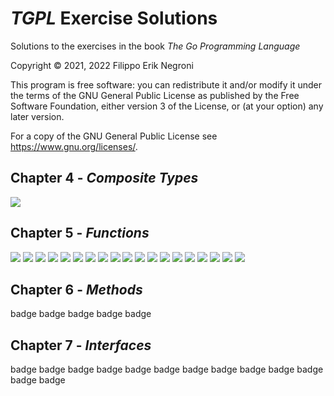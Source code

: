 # *TGPL* Exercise Solutions


Solutions to the exercises in the book *The Go Programming Language*

Copyright © 2021, 2022 Filippo Erik Negroni

This program is free software: you can redistribute it and/or modify it under the terms of the GNU General Public License as published by the Free Software Foundation, either version 3 of the License, or (at your option) any later version.

For a copy of the GNU General Public License see https://www.gnu.org/licenses/.

## Chapter 4 - *Composite Types*

[![](https://github.com/fenegroni/TGPL-exercise-solutions/actions/workflows/ch4ex9.yml/badge.svg?branch=main)](https://github.com/fenegroni/TGPL-exercise-solutions/tree/main/ch4ex9)

## Chapter 5 - *Functions*

[![](https://github.com/fenegroni/TGPL-exercise-solutions/actions/workflows/ch5ex1.yml/badge.svg?branch=main)](https://github.com/fenegroni/TGPL-exercise-solutions/tree/main/ch5ex1)
[![](https://github.com/fenegroni/TGPL-exercise-solutions/actions/workflows/ch5ex2.yml/badge.svg?branch=main)](https://github.com/fenegroni/TGPL-exercise-solutions/tree/main/ch5ex2)
[![](https://github.com/fenegroni/TGPL-exercise-solutions/actions/workflows/ch5ex3.yml/badge.svg?branch=main)](https://github.com/fenegroni/TGPL-exercise-solutions/tree/main/ch5ex3)
[![](https://github.com/fenegroni/TGPL-exercise-solutions/actions/workflows/ch5ex4.yml/badge.svg?branch=main)](https://github.com/fenegroni/TGPL-exercise-solutions/tree/main/ch5ex4)
[![](https://github.com/fenegroni/TGPL-exercise-solutions/actions/workflows/ch5ex5.yml/badge.svg?branch=main)](https://github.com/fenegroni/TGPL-exercise-solutions/tree/main/ch5ex5)
[![](https://github.com/fenegroni/TGPL-exercise-solutions/actions/workflows/ch5ex6.yml/badge.svg?branch=main)](https://github.com/fenegroni/TGPL-exercise-solutions/tree/main/ch5ex6)
[![](https://github.com/fenegroni/TGPL-exercise-solutions/actions/workflows/ch5ex7.yml/badge.svg?branch=main)](https://github.com/fenegroni/TGPL-exercise-solutions/tree/main/ch5ex7)
[![](https://github.com/fenegroni/TGPL-exercise-solutions/actions/workflows/ch5ex8.yml/badge.svg?branch=main)](https://github.com/fenegroni/TGPL-exercise-solutions/tree/main/ch5ex8)
[![](https://github.com/fenegroni/TGPL-exercise-solutions/actions/workflows/ch5ex9.yml/badge.svg?branch=main)](https://github.com/fenegroni/TGPL-exercise-solutions/tree/main/ch5ex9)
[![](https://github.com/fenegroni/TGPL-exercise-solutions/actions/workflows/ch5ex10.yml/badge.svg?branch=main)](https://github.com/fenegroni/TGPL-exercise-solutions/tree/main/ch5ex10)
[![](https://github.com/fenegroni/TGPL-exercise-solutions/actions/workflows/ch5ex11.yml/badge.svg?branch=main)](https://github.com/fenegroni/TGPL-exercise-solutions/tree/main/ch5ex11)
[![](https://github.com/fenegroni/TGPL-exercise-solutions/actions/workflows/ch5ex12.yml/badge.svg?branch=main)](https://github.com/fenegroni/TGPL-exercise-solutions/tree/main/ch5ex12)
[![](https://github.com/fenegroni/TGPL-exercise-solutions/actions/workflows/ch5ex13.yml/badge.svg?branch=main)](https://github.com/fenegroni/TGPL-exercise-solutions/tree/main/ch5ex13)
[![](https://github.com/fenegroni/TGPL-exercise-solutions/actions/workflows/ch5ex14.yml/badge.svg?branch=main)](https://github.com/fenegroni/TGPL-exercise-solutions/tree/main/ch5ex14)
[![](https://github.com/fenegroni/TGPL-exercise-solutions/actions/workflows/ch5ex15.yml/badge.svg?branch=main)](https://github.com/fenegroni/TGPL-exercise-solutions/tree/main/ch5ex15)
[![](https://github.com/fenegroni/TGPL-exercise-solutions/actions/workflows/ch5ex16.yml/badge.svg?branch=main)](https://github.com/fenegroni/TGPL-exercise-solutions/tree/main/ch5ex16)
[![](https://github.com/fenegroni/TGPL-exercise-solutions/actions/workflows/ch5ex17.yml/badge.svg?branch=main)](https://github.com/fenegroni/TGPL-exercise-solutions/tree/main/ch5ex17)
[![](https://github.com/fenegroni/TGPL-exercise-solutions/actions/workflows/ch5ex18.yml/badge.svg?branch=main)](https://github.com/fenegroni/TGPL-exercise-solutions/tree/main/ch5ex18)
[![](https://github.com/fenegroni/TGPL-exercise-solutions/actions/workflows/ch5ex19.yml/badge.svg?branch=main)](https://github.com/fenegroni/TGPL-exercise-solutions/tree/main/ch5ex19)

## Chapter 6 - *Methods*

badge badge badge badge badge

## Chapter 7 - *Interfaces*

badge badge badge badge badge badge badge badge badge badge badge badge badge
